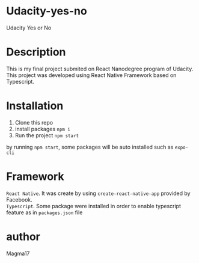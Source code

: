 # Udacity-yes-no
Udacity Yes or No

# Description
This is my final project submited on React Nanodegree program of Udacity.
This project was developed using React Native Framework based on Typescript.

# Installation
1. Clone this repo
2. install packages `npm i`
3. Run the project `npm start`

by running `npm start`, some packages will be auto installed such as `expo-cli`

# Framework
`React Native`. It was create by using `create-react-native-app` provided by Facebook.<br>
`Typescript`. Some package were installed in order to enable typescript feature as in `packages.json` file


# author
Magma17

